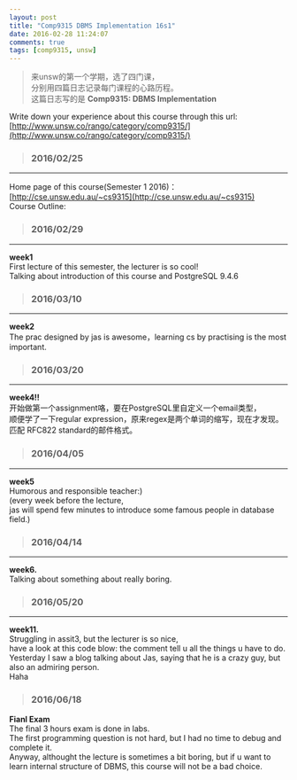 ```yaml
---
layout: post
title: "Comp9315 DBMS Implementation 16s1"
date: 2016-02-28 11:24:07
comments: true
tags: [comp9315, unsw]
---
```


>来unsw的第一个学期，选了四门课，    
分别用四篇日志记录每门课程的心路历程。       
这篇日志写的是 **Comp9315: DBMS Implementation**

<!--more-->


Write down your experience about this course through this url:     
[http://www.unsw.co/rango/category/comp9315/](http://www.unsw.co/rango/category/comp9315/)    



>### 2016/02/25 ###
----------
Home page of this course(Semester 1 2016)：    
[http://cse.unsw.edu.au/~cs9315](http://cse.unsw.edu.au/~cs9315)     
Course Outline:    
<img style="max-height:430px" class="lazy" data-original="/images/blog/160229_comp9315/outline.png">     



>### 2016/02/29 ###
----------
**week1**   
First lecture of this semester, the lecturer is so cool!    
Talking about introduction of this course and PostgreSQL 9.4.6    
<img style="max-height:430px" class="lazy" data-original="/images/blog/160229_comp9315/teacher.JPG">     



>### 2016/03/10 ###
----------
**week2**    
The prac designed by jas is awesome，learning cs by practising is the most important.       


>### 2016/03/20 ###
----------
**week4!!**       
开始做第一个assignment咯，要在PostgreSQL里自定义一个email类型，    
顺便学了一下regular expression，原来regex是两个单词的缩写，现在才发现。    
匹配 RFC822 standard的邮件格式。    
<img style="max-height:430px" class="lazy" data-original="/images/blog/160229_comp9315/email_regex.jpg">    


>### 2016/04/05 ###
----------
**week5**      
Humorous and responsible teacher:)   
(every week before the lecture,     
jas will spend few minutes to introduce some famous people in database field.)   
<img style="max-height:430px" class="lazy" data-original="/images/blog/160229_comp9315/teacher2.JPG">    


>### 2016/04/14 ###
----------
**week6.**       
Talking about something about really boring.      


>### 2016/05/20 ###
----------
**week11.**    
Struggling in assit3, but the lecturer is so nice,    
have a look at this code blow: the comment tell u all the things u have to do.   
<img style="max-height:430px" class="lazy" data-original="/images/blog/160229_comp9315/assit3_code.png">    
Yesterday I saw a blog talking about Jas, saying that he is a crazy guy, but also an admiring person.   
Haha    
<img style="max-height:430px" class="lazy" data-original="/images/blog/160229_comp9315/elephant.jpg">    


>### 2016/06/18 ###
**Fianl Exam**    
The final 3 hours exam is done in labs.   
The first programming question is not hard, but I had no time to debug and complete it.   
Anyway, althought the lecture is sometimes a bit boring, but if u want to learn internal structure of DBMS, this course will not be a bad choice.     

